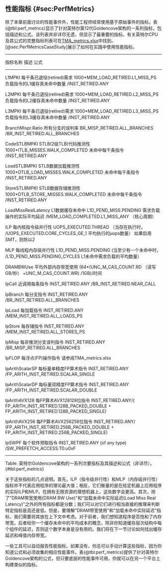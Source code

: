 ## 性能指标 {#sec:PerfMetrics}

除了本章前面讨论的性能事件外，性能工程师经常使用基于原始事件的指标。表{@tbl:perf_metrics}显示了针对英特尔第12代Goldencove架构的一系列指标，包括描述和公式。该列表并非详尽无遗，但显示了最重要的指标。有关英特尔CPU及其公式的完整指标列表可在[TMA_metrics.xlsx](https://github.com/intel/perfmon/blob/main/TMA_Metrics.xlsx)中找到。[@sec:PerfMetricsCaseStudy]展示了如何在实践中使用性能指标。


--------------------------------------------------------------------------------------------------------------
指标名称                描述                                       公式
--------------------- ---------------------------- ------------------------------------------------------
L1MPKI                  每千条已退役(retired)需求      1000*MEM_LOAD_RETIRED.L1_MISS_PS
                        负载指令的L1缓存真未命中数量                  /INST_RETIRED.ANY

L2MPKI                  每千条已退役(retired)需求      1000*MEM_LOAD_RETIRED.L2_MISS_PS
                        负载指令的L2缓存真未命中数量                 /INST_RETIRED.ANY
                        

L3MPKI	                每千条已退役(retired)需求      1000*MEM_LOAD_RETIRED.L3_MISS_PS
                        负载指令的L3缓存真未命中数量                   /INST_RETIRED.ANY

BranchMispr.Ratio	    所有分支的误判率                  BR_MISP_RETIRED.ALL_BRANCHES
                                                           /BR_INST_RETIRED.ALL_BRANCHES

CodeSTLBMPKI	        STLB(2级TLB)代码推测性            1000*ITLB_MISSES.WALK_COMPLETED
                        未命中每千条指令                      /INST_RETIRED.ANY

LoadSTLBMPKI	        STLB数据加载推测性                1000*DTLB_LOAD_MISSES.WALK_COMPLETED
                        未命中每千条指令                      /INST_RETIRED.ANY 

StoreSTLBMPKI	        STLB数据存储推测性	              1000*DTLB_STORE_MISSES.WALK_COMPLETED
                        未命中每千条指令                     /INST_RETIRED.ANY

LoadMissRealLatency	    L1数据缓存未命中	              L1D_PEND_MISS.PENDING
                        需求负载操作的实际平均延迟          /MEM_LOAD_COMPLETED.L1_MISS_ANY
                        （核心周期）

ILP                     每内核指令级并行性                UOPS_EXECUTED.THREAD
                       （当存在执行时，                   /UOPS_EXECUTED.CORE_CYCLES_GE_1
                         平均执行的μops数量）             如果启用SMT，则除以2

MLP                     每线程内存级并行性                L1D_PEND_MISS.PENDING
                       (当至少有一个未命中时，            /L1D_PEND_MISS.PENDING_CYCLES
                        L1未命中需求负载的平均数量）

DRAMBWUse	            平均外部内存带宽使用	             (64*(UNC_M_CAS_COUNT.RD
                        （读写GB/秒）                   +UNC_M_CAS_COUNT.WR)
                                                        /1GB)/时间

IpCall	                近调用每条指令	               INST_RETIRED.ANY
                                                     /BR_INST_RETIRED.NEAR_CALL

IpBranch	            每分支指令	                    INST_RETIRED.ANY
                                                     /BR_INST_RETIRED.ALL_BRANCHES

IpLoad	                每加载指令	                   INST_RETIRED.ANY
                                                     /MEM_INST_RETIRED.ALL_LOADS_PS

IpStore	                每存储指令	                   INST_RETIRED.ANY
                                                     /MEM_INST_RETIRED.ALL_STORES_PS   

IpMisp	                每非推测分支误判指令	          INST_RETIRED.ANY
                                                     /BR_MISP_RETIRED.ALL_BRANCHES

IpFLOP	                每浮点(FP)操作指令	            请参阅TMA_metrics.xlsx

IpArithScalarSP	        每标量单精度FP算术指令           INST_RETIRED.ANY
                                                      /FP_ARITH_INST_RETIRED.SCALAR_SINGLE

IpArithScalarDP	        每标量双精度FP算术指令	         INST_RETIRED.ANY
                                                      /FP_ARITH_INST_RETIRED.SCALAR_DOUBLE

IpArithAVX128	        每FP算术AVX128128位指令           INST_RETIRED.ANY/(
                                                        FP_ARITH_INST_RETIRED.128B_PACKED_DOUBLE + 
                                                        FP_ARITH_INST_RETIRED.128B_PACKED_SINGLE)

IpArithAVX256	        每FP算术AVX256256位指令	          INST_RETIRED.ANY/
                                                        (FP_ARITH_INST_RETIRED.256B_PACKED_DOUBLE + 
                                                        FP_ARITH_INST_RETIRED.256B_PACKED_SINGLE)

IpSWPF	                每个软件预取指令                 INST_RETIRED.ANY
                        (of any type)                   /SW_PREFETCH_ACCESS.T0:u0xF

--------------------------------------------------------------------------------------------------------------

Table: 英特尔Goldencove架构的一系列次要指标及其描述和公式（非详尽）。 {#tbl:perf_metrics}

关于这些指标的几点说明。首先，ILP（指令级并行性）和MLP（内存级并行性）指标并不代表应用程序的理论最大值；相反，它们衡量的是在给定机器上应用程序的实际ILP和MLP。在拥有无限资源的理想机器上，这些数字会更高。其次，除了"DRAM带宽使用(DRAM BW Use)"和"加载未命中实际延迟(Load Miss Real Latency)"之外的所有指标都是分数；我们可以对它们进行相当直接的推理来判断特定指标是高还是低。但是，要理解"DRAM带宽使用"和"加载未命中实际延迟"指标，我们需要将其放在上下文中考虑。对于前者，我们想知道程序是否饱和了内存带宽。后者给你一个缓存未命中的平均成本的概念，除非你知道缓存层次结构中每个组件的延迟，否则这个数字本身是没有用的。我们将在下一节讨论如何找出缓存延迟和峰值内存带宽。

一些工具可以自动报告性能指标。如果没有，你总可以手动计算这些指标，因为你知道公式和必须收集的相应性能事件。表{@tbl:perf_metrics}提供了针对英特尔Goldencove架构的公式，但只要底层的性能事件可用，你就可以在另一个平台上构建类似的指标。